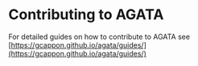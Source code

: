 # Contributing to AGATA

For detailed guides on how to contribute to AGATA see [https://gcappon.github.io/agata/guides/](https://gcappon.github.io/agata/guides/)
